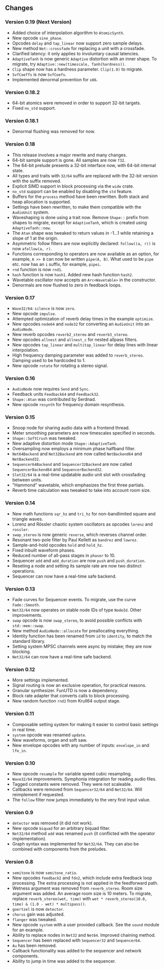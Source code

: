 ## Changes

### Version 0.19 (Next Version)

- Added choice of interpolation algorithm to `AtomicSynth`.
- New opcode `sine_phase`.
- Opcodes `delay` and `tap_linear` now support zero sample delays.
- New method `Net::crossfade` for replacing a unit with a crossfade.
- Clarified latency: it only applies to involuntary causal latencies.
- `AdaptiveTanh` is now generic `Adaptive` distortion with an inner shape.
  To migrate, try `Adaptive::new(timescale, Tanh(hardness))`.
- `Clip` shape now has a hardness parameter. `Clip(1.0)` to migrate.
- `SvfCoeffs` is now `SvfCoefs`.
- Implemented denormal prevention for `x86`.

### Version 0.18.2

- 64-bit atomics were removed in order to support 32-bit targets.
- Fixed `no_std` support.

### Version 0.18.1

- Denormal flushing was removed for now.

### Version 0.18

- This release involves a major rewrite and many changes.
- 64-bit sample support is gone. All samples are now `f32`.
- The 64-bit prelude presents a 32-bit interface now, with 64-bit internal state.
- All types and traits with `32/64` suffix are replaced with the 32-bit version with the suffix removed.
- Explicit SIMD support in block processing via the `wide` crate.
- `no_std` support can be enabled by disabling the `std` feature.
- Buffers for the `process` method have been rewritten. Both stack and heap allocation is supported.
- Settings have been rewritten, to make them compatible with the `AudioUnit` system.
- Waveshaping is done using a trait now. Remove `Shape::` prefix from shapes to migrate,
  except for `AdaptiveTanh`, which is created using `AdaptiveTanh::new`.
- The `Atan` shape was tweaked to return values in -1...1 while retaining a slope of 1 at the origin.
- Asymmetric follow filters are now explicitly declared: `follow((a, r))` is now `afollow(a, r)`.
- Functions corresponding to operators are now available as an option, for example, `A >> B` can now be written `pipe(A, B)`.
  What used to be `pipe` etc. now has an `i` suffix, for example, `pipei`.
- `rnd` function is now `rnd1`.
- `hash` function is now `hash1`. Added new hash function `hash2`.
- Wavetable oscillator now accepts an `Arc<Wavetable>` in the constructor.
- Denormals are now flushed to zero in feedback loops.

### Version 0.17

- `Wave32/64`: `silence` is now `zero`.
- New opcode `impulse`.
- Attempted optimization of reverb delay times in the example `optimize`.
- New opcodes `node64` and `node32` for converting an `AudioUnit` into an `AudioNode`.
- New reverb opcodes `reverb2_stereo` and `reverb3_stereo`.
- New opcodes `allnest` and `allnest_c` for nested allpass filters.
- New opcodes `tap_linear` and `multitap_linear` for delay lines with linear interpolation.
- High frequency damping parameter was added to `reverb_stereo`. Damping used to be hardcoded to 1.
- New opcode `rotate` for rotating a stereo signal.

### Version 0.16

- `AudioNode` now requires `Send` and `Sync`.
- Feedback units `Feedback64` and `Feedback32`.
- `Shape::Atan` was contributed by Serdnad.
- New opcode `resynth` for frequency domain resynthesis.

### Version 0.15

- Snoop node for sharing audio data with a frontend thread.
- Meter smoothing parameters are now timescales specified in seconds.
- `Shape::SoftCrush` was tweaked.
- New adaptive distortion mode `Shape::AdaptiveTanh`.
- Oversampling now employs a minimum phase halfband filter.
- `Net64Backend` and `Net32Backend` are now called `NetBackend64` and `NetBackend32`.
- `Sequencer64Backend` and `Sequencer32Backend` are now called `SequencerBackend64` and `SequencerBackend32`.
- `Slot32/64` is a real-time updatable audio unit slot with crossfading between units.
- "Hammond" wavetable, which emphasizes the first three partials.
- Reverb time calculation was tweaked to take into account room size.

### Version 0.14

- New math functions `sqr_hz` and `tri_hz` for non-bandlimited square and triangle waves.
- Lorenz and Rössler chaotic system oscillators as opcodes `lorenz` and `rossler`.
- `swap_stereo` is now generic `reverse`, which reverses channel order.
- Resonant two-pole filter by Paul Kellett as `bandrez` and `lowrez`.
- Sample-and-hold opcodes `hold` and `hold_hz`.
- Fixed inbuilt waveform phases.
- Reduced number of all-pass stages in `phaser` to 10.
- Sequencer `add` and `add_duration` are now `push` and `push_duration`.
- Reseting a node and setting its sample rate are now two distinct operations.
- Sequencer can now have a real-time safe backend.

### Version 0.13

- Fade curves for Sequencer events. To migrate, use the curve `Fade::Smooth`.
- `Net32/64` now operates on stable node IDs of type `NodeId`. Other improvements.
- `swap` opcode is now `swap_stereo`, to avoid possible conflicts with `std::mem::swap`.
- New method `AudioNode::allocate` for preallocating everything.
- Identity function has been renamed from `id` to `identity`, to match the standard library.
- Setting system MPSC channels were async by mistake; they are now blocking.
- `Net32/64` can now have a real-time safe backend.

### Version 0.12

- More settings implemented.
- Signal routing is now an exclusive operation, for practical reasons.
- Granular synthesizer. FunUTD is now a dependency.
- Block rate adapter that converts calls to block processing.
- New random function `rnd2` from Krull64 output stage.

### Version 0.11

- Composable setting system for making it easier to control basic settings in real time.
- `system` opcode was renamed `update`.
- New waveforms, organ and soft saw.
- New envelope opcodes with any number of inputs: `envelope_in` and `lfo_in`.

### Version 0.10

- New opcode `resample` for variable speed cubic resampling.
- `Wave32/64` improvements. Symphonia integration for reading audio files.
- Tagged constants were removed. They were not scaleable.
- Callbacks were removed from `Sequencer32/64` and `Net32/64`. Will reimplement if requested.
- The `follow` filter now jumps immediately to the very first input value.

### Version 0.9

- `detector` was removed (it did not work).
- New opcode `biquad` for an arbitrary biquad filter.
- `Net32/64` method `add` was renamed `push` (it conflicted with the operator implementation).
- Graph syntax was implemented for `Net32/64`. They can also be combined with components from the preludes.

### Version 0.8

- `semitone` is now `semitone_ratio`.
- New opcodes `feedback2` and `fdn2`, which include extra feedback loop processing. The extra processing is not applied
in the feedforward path.
- Wetness argument was removed from `reverb_stereo`. Room size argument was added. An average room size is 10 meters. To migrate, replace `reverb_stereo(wet, time)` with `wet * reverb_stereo(10.0, time) & (1.0 - wet) * multipass()`.
- `goertzel` is now `detector`.
- `chorus` gain was adjusted.
- `flanger` was tweaked.
- New opcode `system` with a user provided callback. See the `sound` module for an example.
- Ability to replace nodes in `Net32` and `Net64`. Improved chaining method.
- `Sequencer` has been replaced with `Sequencer32` and `Sequencer64`.
- `Au` has been removed.
- Callback functionality was added to the sequencer and network components.
- Ability to jump in time was added to the sequencer.
